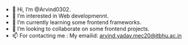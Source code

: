 - 👋 Hi, I’m @Arvind0302.
- 👀 I’m interested in Web developmennt.
- 🌱 I’m currently learning some frontend frameworks.
- 💞️ I’m looking to collaborate on some frontend projects.
- 📫 For contacting me : My emailid: arvind.yadav.mec20@itbhu.ac.in

<!---
Arvind0302/Arvind0302 is a ✨ special ✨ repository because its `README.md` (this file) appears on your GitHub profile.
You can click the Preview link to take a look at your changes.
--->

